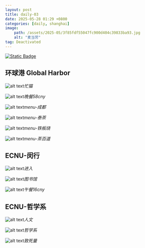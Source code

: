 ```yaml
---
layout: post
title: daily-03
date: 2025-05-28 01:29 +0800
categories: [daily, shanghai]
image: 
    path: /assets/2025-05/3f85fdf55047fc900d404c39833ba93.jpg
    alt: "麦当劳"
tag: Deactivated
---
```


[![Static Badge](https://img.shields.io/badge/%E8%AF%BB%E4%B9%A6%E4%BC%9A-where%20it%20comes%20from-55acee?logo=pinboard&logoColor=%230000FF)](https://mp.weixin.qq.com/s/GiU_evtmAidB1WzrnRNuJA)

## 环球港 Global Harbor

![alt text](../assets/2025-05/e4029191ef9405a3afddb76db9d49ab.jpg)_忙猫_

![alt text](../assets/2025-05/8ebbf86a875929a9bec7f160633f1f0.jpg)_晚餐58cny_

![alt text](../assets/2025-05/45601ab30bdc58416a24db3602482d9.jpg)_menu-成都_

![alt text](../assets/2025-05/e03649baf4da6e9d9a45edc2a57bbbc.jpg)_menu-泰茶_

![alt text](../assets/2025-05/cdf4f835893a198a5f3140512c77463.jpg)_menu-铁板烧_

![alt text](../assets/2025-05/96c72311cf9fe923345cd97ff91afb2.jpg)_menu-茶百道_

## ECNU-闵行

![alt text](../assets/2025-05/15408345e0b6778f9c39fb1632c34dd.jpg)_进入_

![alt text](../assets/2025-05/1d7b586ca66f2b23dfc2ed3fc153611.jpg)_图书馆_

![alt text](../assets/2025-05/8291a0b49e5eb9d37beb0ee6ff5c0db.jpg)_午餐16cny_

## ECNU-哲学系

![alt text](../assets/2025-05/e62baf50993c988248493264fddb7d2.jpg)_人文_

![alt text](../assets/2025-05/b260c8126c753bde945701756c670f5.jpg)_哲学系_

![alt text](../assets/2025-05/164f06c4bb026566973ac54c8934627.jpg)_致死量_



